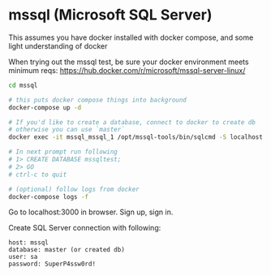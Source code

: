 # mssql (Microsoft SQL Server)

This assumes you have docker installed with docker compose, and some light understanding of docker

When trying out the mssql test, be sure your docker environment meets minimum reqs: https://hub.docker.com/r/microsoft/mssql-server-linux/

```sh
cd mssql

# this puts docker compose things into background
docker-compose up -d

# If you'd like to create a database, connect to docker to create db
# otherwise you can use `master`
docker exec -it mssql_mssql_1 /opt/mssql-tools/bin/sqlcmd -S localhost -U sa -P SuperP4ssw0rd!

# In next prompt run following
# 1> CREATE DATABASE mssqltest;
# 2> GO
# ctrl-c to quit

# (optional) follow logs from docker
docker-compose logs -f
```

Go to localhost:3000 in browser. Sign up, sign in.

Create SQL Server connection with following:

```
host: mssql
database: master (or created db)
user: sa
password: SuperP4ssw0rd!
```
